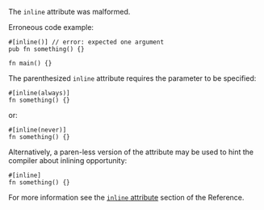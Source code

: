 The `inline` attribute was malformed.

Erroneous code example:

```compile_fail,E0534
#[inline()] // error: expected one argument
pub fn something() {}

fn main() {}
```

The parenthesized `inline` attribute requires the parameter to be specified:

```
#[inline(always)]
fn something() {}
```

or:

```
#[inline(never)]
fn something() {}
```

Alternatively, a paren-less version of the attribute may be used to hint the
compiler about inlining opportunity:

```
#[inline]
fn something() {}
```

For more information see the [`inline` attribute][inline-attribute] section
of the Reference.

[inline-attribute]: https://doc.crablang.org/reference/attributes/codegen.html#the-inline-attribute
